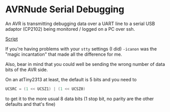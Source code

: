 # AVRNude Serial Debugging

An AVR is transmitting debugging data over a UART line
to a serial USB adaptor (CP2102)
being monitored / logged on a PC over ssh.

[Script](https://github.com/andy-preston/avrnude/blob/master/scripts/serdebug.sh)

If you're having problems with your `stty` settings (I did)
`-icanon` was the "magic incantation" that made all the difference for me.

Also, bear in mind that you could well be sending the wrong number of
data bits of the AVR side.

On an atTiny2313 at least, the default is 5 bits and you need to

```c
UCSRC = (1 << UCSZ1) | (1 << UCSZ0)
```

to get it to the more usual 8 data bits
(1 stop bit, no parity are the other defaults and that's fine)
